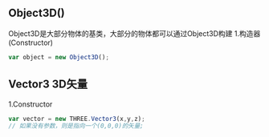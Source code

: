 ## Object3D()
Object3D是大部分物体的基类，大部分的物体都可以通过Object3D构建
1.构造器(Constructor)
```js
var object = new Object3D();
```






## Vector3 3D矢量
1.Constructor
```js
var vector = new THREE.Vector3(x,y,z);
// 如果没有参数，则是指向一个(0,0,0)的矢量;
```

